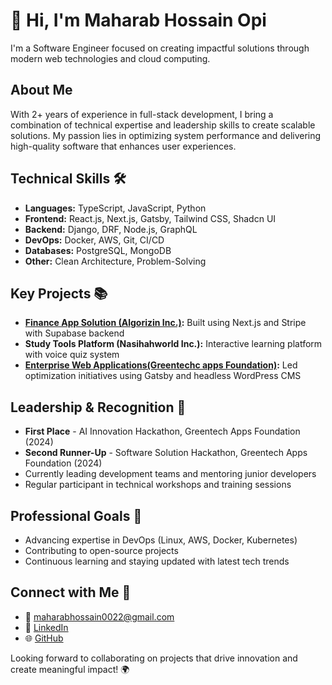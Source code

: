 # 👋 Hi, I'm Maharab Hossain Opi
I'm a Software Engineer focused on creating impactful solutions through modern web technologies and cloud computing.

## About Me
With 2+ years of experience in full-stack development, I bring a combination of technical expertise and leadership skills to create scalable solutions. My passion lies in optimizing system performance and delivering high-quality software that enhances user experiences.

## Technical Skills 🛠
- **Languages:** TypeScript, JavaScript, Python
- **Frontend:** React.js, Next.js, Gatsby, Tailwind CSS, Shadcn UI
- **Backend:** Django, DRF, Node.js, GraphQL
- **DevOps:** Docker, AWS, Git, CI/CD
- **Databases:** PostgreSQL, MongoDB
- **Other:** Clean Architecture, Problem-Solving

## Key Projects 📚
- **[Finance App Solution (Algorizin Inc.)](https://finapp.algorizin.com):** Built using Next.js and Stripe with Supabase backend
- **Study Tools Platform (Nasihahworld Inc.):** Interactive learning platform with voice quiz system
- **[Enterprise Web Applications(Greentechc apps Foundation)](https://gtaf.org/):** Led optimization initiatives using Gatsby and headless WordPress CMS

## Leadership & Recognition 🌟
- **First Place** - AI Innovation Hackathon, Greentech Apps Foundation (2024)
- **Second Runner-Up** - Software Solution Hackathon, Greentech Apps Foundation (2024)
- Currently leading development teams and mentoring junior developers
- Regular participant in technical workshops and training sessions

## Professional Goals 🚀
- Advancing expertise in DevOps (Linux, AWS, Docker, Kubernetes)
- Contributing to open-source projects
- Continuous learning and staying updated with latest tech trends

## Connect with Me 📱
- 📧 maharabhossain0022@gmail.com
- 🔗 [LinkedIn](https://linkedin.com/in/maharab-hossain-opi/)
- 🌐 [GitHub](https://github.com/maharabhossain1)

Looking forward to collaborating on projects that drive innovation and create meaningful impact! 🌍
